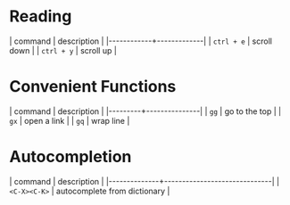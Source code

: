 
# Reading

| command    | description |
|------------+-------------|
| `ctrl + e` | scroll down |
| `ctrl + y` | scroll up   |

# Convenient Functions

| command | description   |
|---------+---------------|
| `gg`    | go to the top |
| `gx`    | open a link   |
| `gq`    | wrap line     |


# Autocompletion

| command      | description                  |
|--------------+------------------------------|
| `<C-X><C-K>` | autocomplete from dictionary |




